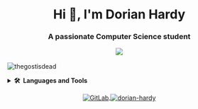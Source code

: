 <h1 align="center">Hi 👋, I'm Dorian Hardy</h1>
<h3 align="center">A passionate Computer Science student</h3>     
<p align="center">
<img src="https://i.imgur.com/QopQQ3C.gif"/>
</p>

<p align="left"> <img src="https://komarev.com/ghpvc/?username=thegostisdead" alt="thegostisdead" /> </p>
  

<details>
  <summary><b>🛠️&nbsp;&nbsp;Languages&nbsp;and&nbsp;Tools</b></summary>
  <br/>

   <p align="left"> <a href="https://www.gnu.org/software/bash/" target="_blank"> <img src="https://www.vectorlogo.zone/logos/gnu_bash/gnu_bash-icon.svg" alt="bash" width="40" height="40"/> </a> <a href="https://getbootstrap.com" target="_blank"> <img src="https://raw.githubusercontent.com/devicons/devicon/master/icons/bootstrap/bootstrap-plain-wordmark.svg" alt="bootstrap" width="40" height="40"/> </a> <a href="https://www.w3schools.com/css/" target="_blank"> <img src="https://raw.githubusercontent.com/devicons/devicon/master/icons/css3/css3-original-wordmark.svg" alt="css3" width="40" height="40"/> </a>  <a href="https://www.docker.com/" target="_blank"> <img src="https://raw.githubusercontent.com/devicons/devicon/master/icons/docker/docker-original-wordmark.svg" alt="docker" width="40" height="40"/> </a>  <a href="https://flask.palletsprojects.com/" target="_blank"> <img src="https://www.vectorlogo.zone/logos/pocoo_flask/pocoo_flask-icon.svg" alt="flask" width="40" height="40"/> </a> <a href="https://git-scm.com/" target="_blank"> <img src="https://www.vectorlogo.zone/logos/git-scm/git-scm-icon.svg" alt="git" width="40" height="40"/> </a> <a href="https://grafana.com" target="_blank"> <img src="https://www.vectorlogo.zone/logos/grafana/grafana-icon.svg" alt="grafana" width="40" height="40"/> </a>  <a href="https://www.w3.org/html/" target="_blank"> <img src="https://raw.githubusercontent.com/devicons/devicon/master/icons/html5/html5-original-wordmark.svg" alt="html5" width="40" height="40"/> </a>  <a href="https://developer.mozilla.org/en-US/docs/Web/JavaScript" target="_blank"> <img src="https://raw.githubusercontent.com/devicons/devicon/master/icons/javascript/javascript-original.svg" alt="javascript" width="40" height="40"/> </a>  <a href="https://www.linux.org/" target="_blank"> <img src="https://raw.githubusercontent.com/devicons/devicon/master/icons/linux/linux-original.svg" alt="linux" width="40" height="40"/>  <a href="https://nodejs.org" target="_blank"> <img src="https://raw.githubusercontent.com/devicons/devicon/master/icons/nodejs/nodejs-original-wordmark.svg" alt="nodejs" width="40" height="40"/> </a> <a href="https://www.php.net" target="_blank"> <img src="https://raw.githubusercontent.com/devicons/devicon/master/icons/php/php-original.svg" alt="php" width="40" height="40"/> </a><a href="https://postman.com" target="_blank"> <img src="https://www.vectorlogo.zone/logos/getpostman/getpostman-icon.svg" alt="postman" width="40" height="40"/> </a> <a href="https://github.com/puppeteer/puppeteer" target="_blank"> <img src="https://www.vectorlogo.zone/logos/pptrdev/pptrdev-official.svg" alt="puppeteer" width="40" height="40"/> </a> <a href="https://www.python.org" target="_blank"> <img src="https://raw.githubusercontent.com/devicons/devicon/master/icons/python/python-original.svg" alt="python" width="40" height="40"/> </a> <a href="https://www.sqlite.org/" target="_blank"> <img src="https://www.vectorlogo.zone/logos/sqlite/sqlite-icon.svg" alt="sqlite" width="40" height="40"/> </a> 
<a href="https://trello.com/fr/home" target="_blank"> <img src="https://www.vectorlogo.zone/logos/trello/trello-tile.svg" alt="trelllo" width="40" height="40"/> </a>
<a href="https://vuejs.org/" target="_blank"> <img src="https://www.vectorlogo.zone/logos/vuejs/vuejs-icon.svg" alt="vue.js" width="40" height="40"/> </a>  
<a href="https://code.visualstudio.com/" target="_blank"> <img src="https://www.vectorlogo.zone/logos/visualstudio_code/visualstudio_code-icon.svg" alt="vscode" width="40" height="40"/> </a>
<a href="https://jetbrains.com/" target="_blank"> <img src="https://www.vectorlogo.zone/logos/jetbrains/jetbrains-icon.svg" alt="jetbrains" width="40" height="40"/> </a>     
<a href="https://java.com/" target="_blank"> <img src="https://www.vectorlogo.zone/logos/java/java-icon.svg" alt="java" width="40" height="40"/> </a> 
<a href="" target="_blank"> <img src="https://www.vectorlogo.zone/logos/pocoo_jinja/pocoo_jinja-icon.svg" alt="Jinja" width="40" height="40"/> </a>  
     <a href="" target="_blank"> <img src="https://www.vectorlogo.zone/logos/electronjs/electronjs-icon.svg" alt="Electron.js" width="40" height="40"/> </a>  
<a href="" target="_blank"> <img src="https://www.vectorlogo.zone/logos/raspberrypi/raspberrypi-icon.svg" alt="RaspberryPi" width="40" height="40"/> </a></p>
     

</details>

<p align="center">
  <a href="https://gitlab.com/thegostisdead" target="_blank"> <img align="center" src="https://www.vectorlogo.zone/logos/gitlab/gitlab-icon.svg" alt="GitLab" width="20" height="20"/> </a> 
<a href="https://linkedin.com/in/dorian-hardy" target="blank"><img align="center" src="https://cdn.jsdelivr.net/npm/simple-icons@3.0.1/icons/linkedin.svg" alt="dorian-hardy" height="20" width="20" /></a>
</p>

<!--START_SECTION:waka-->
<!--END_SECTION:waka-->
